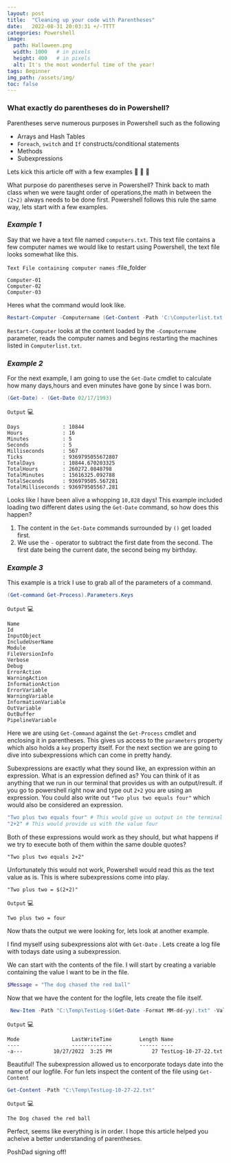 ```yaml
---
layout: post
title:  "Cleaning up your code with Parentheses"
date:   2022-08-31 20:03:31 +/-TTTT
categories: Powershell
image:
  path: Halloween.png
  width: 1000   # in pixels
  height: 400   # in pixels
  alt: It's the most wonderful time of the year!
tags: Beginner
img_path: /assets/img/
toc: false
---
```


### What exactly do parentheses do in Powershell? 
Parentheses serve numerous purposes in Powershell such as the following
* Arrays and Hash Tables
* `Foreach`, `switch` and `If` constructs/conditional statements
* Methods
* Subexpressions

Lets kick this article off with a few examples :rocket: :rocket: :rocket:

What purpose do parentheses serve in Powershell? Think back to math class when we were taught order of operations,the math in between the `(2+2)` always needs to be done first. Powershell follows this rule the same way, lets start with a few examples.

### *Example 1*
Say that we have a text file named `computers.txt`. This text file contains a few computer names we would like to restart using Powershell, the text file looks somewhat like this.

`Text File containing computer names` :file_folder
```
Computer-01
Computer-02
Computer-03

```

Heres what the command would look like.

```powershell
Restart-Computer -Computername (Get-Content -Path 'C:\Computerlist.txt')
```

 `Restart-Computer` looks at the content loaded by the `-Computername` parameter, reads the computer names and begins restarting the machines listed in `Computerlist.txt`. 

### *Example 2*
For the next example, I am going to use the `Get-Date` cmdlet to calculate how many days,hours and even minutes have gone by since I was born.

```powershell
(Get-Date) - (Get-Date 02/17/1993)
```
`Output` :computer:
```
Days              : 10844
Hours             : 16
Minutes           : 5
Seconds           : 5
Milliseconds      : 567
Ticks             : 9369795055672807
TotalDays         : 10844.670203325
TotalHours        : 260272.0848798
TotalMinutes      : 15616325.092788
TotalSeconds      : 936979505.567281
TotalMilliseconds : 936979505567.281

```

Looks like I have been alive a whopping `10,828` days! This example included loading two different dates using the `Get-Date` command, so how does this happen?
1. The content in the `Get-Date` commands surrounded by `()` get loaded first.
2. We use the `-` operator to subtract the first date from the second. The first date being the current date, the second being my birthday.

### *Example 3*
This example is a trick I use to grab all of the parameters of a command.
```powershell
(Get-command Get-Process).Parameters.Keys
```
`Output` :computer:
```
Name
Id
InputObject
IncludeUserName
Module
FileVersionInfo
Verbose
Debug
ErrorAction
WarningAction
InformationAction
ErrorVariable
WarningVariable
InformationVariable
OutVariable
OutBuffer
PipelineVariable

```
Here we are using `Get-Command` against the `Get-Process` cmdlet and enclosing it in parentheses. This gives us access to the `parameters` property which also holds a `key` property itself.  For the next section we are going to dive into subexpressions which can come in pretty handy.

Subexpressions are exactly what they sound like, an expression within an expression. What is an expression defined as? You can think of it as anything that we run in our terminal that provides us with an output/result. if you go to powershell right now and type out `2+2` you are using an expression. You could also write out `"Two plus two equals four"` which would also be considered an expression. 

```powershell
"Two plus two equals four" # This would give us output in the terminal exactly as it it written
"2+2" # This would provide us with the value four
```
Both of these expressions would work as they should, but what happens if we try to execute both of them within the same double quotes?
```
"Two plus two equals 2+2"
```

Unfortunately this would not work, Powershell would read this as the text value as is. This is where subexpressions come into play.
```
"Two plus two = $(2+2)"
```
`Output` :computer:
```
Two plus two = four
```
Now thats the output we were looking for, lets look at another example.

I find myself using subexpressions alot with `Get-Date` . Lets create a log file with todays date using a subexpression.

We can start with the contents of the file. I will start by creating a variable containing the value I want to be in the file.

```powershell
$Message = "The dog chased the red ball"
```

Now that we have the content for the logfile, lets create the file itself.

```powershell
 New-Item -Path "C:\Temp\TestLog-$(Get-Date -Format MM-dd-yy).txt" -Value $Message
```
`Output` :computer:
```
Mode                 LastWriteTime         Length Name
----                 -------------         ------ ----
-a---          10/27/2022  3:25 PM             27 TestLog-10-27-22.txt
```

Beautiful! The subexpression allowed us to encorporate todays date into the name of our logfile. For fun lets inspect the content of the file using `Get-Content`

```powershell
Get-Content -Path "C:\Temp\TestLog-10-27-22.txt"
```
`Output` :computer:
```
The Dog chased the red ball
```

Perfect, seems like everything is in order. I hope this article helped you acheive a better understanding of parentheses.

PoshDad signing off!